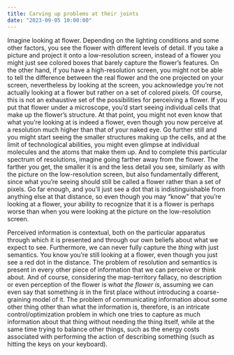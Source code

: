 ```yaml
---
title: Carving up problems at their joints
date: "2023-09-05 10:00:00"
---
```


Imagine looking at flower. Depending on the lighting conditions and some other factors, you see the flower with different levels of detail. If you take a picture and project it onto a low-resolution screen, instead of a flower you might just see colored boxes that barely capture the flower’s features. On the other hand, if you have a high-resolution screen, you might not be able to tell the difference between the real flower and the one projected on your screen, nevertheless by looking at the screen, you acknowledge you’re not actually looking at a flower but rather on a set of colored pixels. Of course, this is not an exhaustive set of the possibilities for perceiving a flower. If you put that flower under a microscope, you’d start seeing individual cells that make up the flower’s structure. At that point, you might not even know that what you’re looking at is indeed a flower, even though you now perceive at a  resolution much higher than that of your naked eye. Go further still and you might start seeing the smaller structures making up the cells, and at the limit of technological abilities, you might even glimpse at individual molecules and the atoms that make them up. And to complete this particular spectrum of resolutions, imagine going farther away from the flower. The farther you get, the smaller it is and the less detail you see, similarly as with the picture on the low-resolution screen, but also fundamentally different, since what you’re seeing should still be called a flower rather than a set of pixels. Go far enough, and you’ll just see a dot that is indistinguishable from anything else at that distance, so even though you may “know” that you’re looking at a flower, your ability to recognize that it is a flower is perhaps worse than when you were looking at the picture on the low-resolution screen.

Perceived information is contextual, both on the particular apparatus through which it is presented and through our own beliefs about what we expect to see. Furthermore, we can never fully capture the *thing* with just semantics. You know you’re still looking at a flower, even though you just see a red dot in the distance. The problem of resolution and semantics is present in every other piece of information that we can perceive or think about. And of course, considering the map-territory fallacy, no description or even perception of the flower is *what the flower is*, assuming we can even say that something *is* in the first place without introducing a coarse-graining model of it. The problem of communicating information about some other thing other than what the information is, therefore, is an intricate control/optimization problem in which one tries to capture as much information about that thing without needing the thing itself, while at the same time trying to balance other things, such as the energy costs associated with performing the action of describing something (such as hitting the keys on your keyboard).